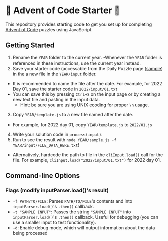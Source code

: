 # :christmas_tree: Advent of Code Starter :star2:
This repository provides starting code to get you set up for completing [Advent of Code](https://adventofcode.com/) puzzles using JavaScript.

## Getting Started
1. Rename the `YEAR` folder to the current year.
  -Whenever the `YEAR` folder is referenced in these instructions, use the current year instead.
2. Save your starter code (accessable from the Daily Puzzle page ([sample](https://adventofcode.com/2022/day/1/input)) in the a new file in the `YEAR/input` folder.
  - It is recommended to name the file after the date. For example, for 2022 Day 01, save the starter code in `2022/input/01.txt`
  - You can save this by pressing `Ctrl+S` on the input page or by creating a new text file and pasting in the input data.
    - Hint: be sure you are using UNIX ecoding for proper `\n` usage.
3. Copy `YEAR/template.js` to a new file named after the date.
  - For example, for 2022 day 01, copy `YEAR/template.js` to `2022/01.js`
4. Write your solution code in `process(input)`.
5. Run to see the result with `node YEAR/sample.js -f YEAR/input/FILE_DATA_HERE.txt`!
  - Alternatively, hardcode the path to file in the `cliInput.load()` call for the file. For example, `cliInput.load("2022/input/01.txt")` for 2022 day 01.

## Command-line Options
### Flags (modify inputParser.load()'s result)
- `-f PATH/TO/FILE`: Parses `PATH/TO/FILE`'s contents and into `inputParser.load()`'s `.then()` callback.
- `-t "SAMPLE INPUT"`: Passes the string `"SAMPLE INPUT"` into `inputParser.load()`'s `.then()` callback. Useful for debugging (you can use a smaller input to test functionality).
- `-d`: Enable debug mode, which will output information about the data being processed